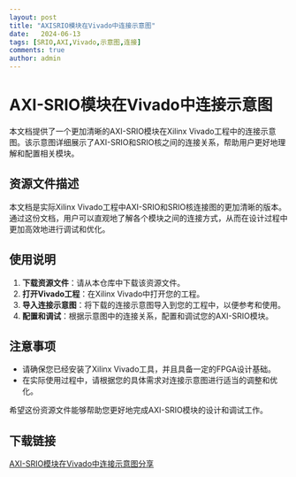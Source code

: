 ```yaml
---
layout: post
title: "AXISRIO模块在Vivado中连接示意图"
date:   2024-06-13
tags: [SRIO,AXI,Vivado,示意图,连接]
comments: true
author: admin
---
```

# AXI-SRIO模块在Vivado中连接示意图

本文档提供了一个更加清晰的AXI-SRIO模块在Xilinx Vivado工程中的连接示意图。该示意图详细展示了AXI-SRIO和SRIO核之间的连接关系，帮助用户更好地理解和配置相关模块。

## 资源文件描述

本文档是实际Xilinx Vivado工程中AXI-SRIO和SRIO核连接图的更加清晰的版本。通过这份文档，用户可以直观地了解各个模块之间的连接方式，从而在设计过程中更加高效地进行调试和优化。

## 使用说明

1. **下载资源文件**：请从本仓库中下载该资源文件。
2. **打开Vivado工程**：在Xilinx Vivado中打开您的工程。
3. **导入连接示意图**：将下载的连接示意图导入到您的工程中，以便参考和使用。
4. **配置和调试**：根据示意图中的连接关系，配置和调试您的AXI-SRIO模块。

## 注意事项

- 请确保您已经安装了Xilinx Vivado工具，并且具备一定的FPGA设计基础。
- 在实际使用过程中，请根据您的具体需求对连接示意图进行适当的调整和优化。

希望这份资源文件能够帮助您更好地完成AXI-SRIO模块的设计和调试工作。

## 下载链接

[AXI-SRIO模块在Vivado中连接示意图分享](https://pan.quark.cn/s/06a05fd1a182)